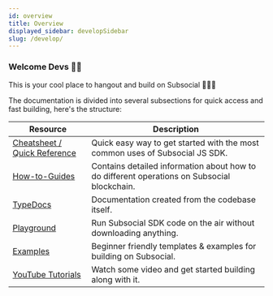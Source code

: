 ```yaml
---
id: overview
title: Overview
displayed_sidebar: developSidebar
slug: /develop/
---
```


### Welcome Devs 👋🏼

This is your cool place to hangout and build on Subsocial 🧑🏻‍💻

The documentation is divided into several subsections for quick access and fast building, here's the structure:

| Resource      | Description |
| ----------- | ----------- |
| [Cheatsheet / Quick Reference](/docs/develop/quick-reference)      | Quick easy way to get started with the most common uses of Subsocial JS SDK.       |
| [How-to-Guides](/docs/develop/how-to-guides/connectToSubsocial)   | Contains detailed information about how to do different operations on Subsocial blockchain.        |
| [TypeDocs](https://docs.subsocial.network/js-docs/js-sdk/index.html)   | Documentation created from the codebase itself.        |
| [Playground](https://github.com/tusharojha/playground)   | Run Subsocial SDK code on the air without downloading anything.        |
| [Examples](https://github.com/dappforce?q=example&type=all&language=&sort=)   | Beginner friendly templates & examples for building on Subsocial.       |
| [YouTube Tutorials](https://youtu.be/jeTrpltqAqc)   | Watch some video and get started building along with it.      |